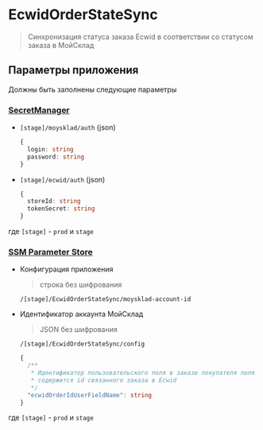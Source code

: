 # EcwidOrderStateSync

> Синхронизация статуса заказа Ecwid в соответствии со статусом заказа в МойСклад

## Параметры приложения

Должны быть заполнены следующие параметры

### [SecretManager](https://eu-west-1.console.aws.amazon.com/secretsmanager/home?region=eu-west-1#!/listSecrets/)

- `[stage]/moysklad/auth` (json)

  ```ts
  {
    login: string
    password: string
  }
  ```

- `[stage]/ecwid/auth` (json)

  ```ts
  {
    storeId: string
    tokenSecret: string
  }
  ```

где `[stage]` - `prod` и `stage`

### [SSM Parameter Store](https://eu-west-1.console.aws.amazon.com/systems-manager/parameters/?region=eu-west-1&tab=Table)

- Конфигурация приложения

  > строка без шифрования

  `/[stage]/EcwidOrderStateSync/moysklad-account-id`

- Идентификатор аккаунта МойСклад

  > JSON без шифрования

  `/[stage]/EcwidOrderStateSync/config`

  ```ts
  {
    /**
     * Идентификатор пользовательского поля в заказе покупателя поля в котором
     * содержится id связанного заказа в Ecwid
     */
    "ecwidOrderIdUserFieldName": string
  }
  ```

где `[stage]` - `prod` и `stage`
